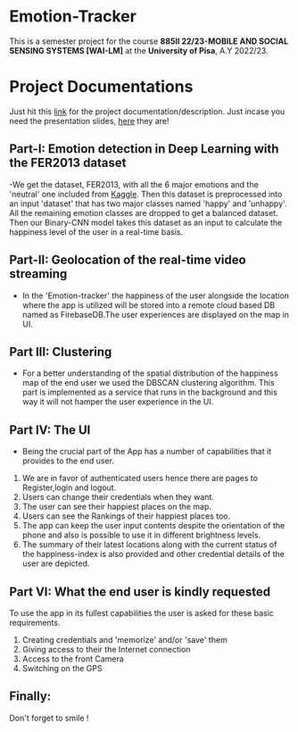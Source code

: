 # Emotion-Tracker
This is a semester project for the course **885II 22/23-MOBILE AND SOCIAL SENSING SYSTEMS [WAI-LM]** at the **University of Pisa**, A.Y 2022/23.
# Project Documentations
Just hit this [link](https://github.com/gabrielemarino-gm/Emotion-Tracker/blob/main/Documentation/MASSS-project-description-GROUP4.pdf) for the project documentation/description. Just incase you need the presentation slides, [here](https://github.com/gabrielemarino-gm/Emotion-Tracker/blob/main/Documentation/Presentation-Mobile-Project-Group4.pdf) they are!

## Part-I: Emotion detection in Deep Learning with the FER2013 dataset
-We get the dataset, FER2013, with all the 6 major emotions and the 'neutral' one included from [Kaggle](https://www.kaggle.com/datasets/msambare/fer2013). Then this dataset is preprocessed into an input 'dataset' that has two major classes named 'happy' and 'unhappy'. All the remaining  emotion classes are dropped to get a balanced dataset. Then our Binary-CNN model takes this dataset as an input to calculate the happiness level of the user in a real-time basis.
## Part-II: Geolocation of the real-time video streaming
- In the 'Emotion-tracker' the happiness of the user alongside the location where the app is utilized will be stored into a remote cloud based DB named as FirebaseDB.The user experiences are displayed on the map in UI.
## Part III: Clustering
- For a better understanding of the spatial distribution of the happiness map of the end user we used the DBSCAN clustering algorithm. This part is implemented as a service that runs in the background and this way it will not hamper the user experience in the UI.

## Part IV: The UI
- Being the crucial part of the App has a number of capabilities that it provides to the end user.
1) We are in favor of authenticated users hence there are pages to Register,login and logout.
2) Users can change their credentials when they want.
3) The user can see their happiest places on the map.
4) Users can see the Rankings of their happiest places too.
5) The app can keep the user input contents despite the orientation of the phone and also is possible to use it in different brightness levels.
7) The summary of their latest locations along with the current status of the happiness-index is also provided and other credential details of the user are depicted.
## Part VI: What the end user is kindly requested
To use the app in its fullest capabilities the user is asked for these basic requirements.
1) Creating credentials and 'memorize' and/or 'save' them
2) Giving access to their the Internet connection
3) Access to the front Camera
4) Switching on the GPS

## Finally:
Don't forget to smile !
